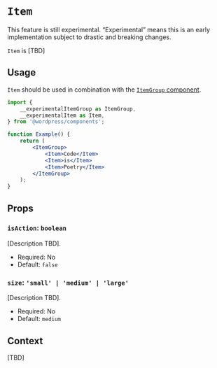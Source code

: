 # `Item`

<div class="callout callout-alert">
This feature is still experimental. “Experimental” means this is an early implementation subject to drastic and breaking changes.
</div>

`Item` is [TBD]

## Usage

`Item` should be used in combination with the [`ItemGroup` component](/packages/components/src/item-group/item-group/README.md).

```jsx
import {
	__experimentalItemGroup as ItemGroup,
	__experimentalItem as Item,
} from '@wordpress/components';

function Example() {
	return (
		<ItemGroup>
			<Item>Code</Item>
			<Item>is</Item>
			<Item>Poetry</Item>
		</ItemGroup>
	);
}
```

## Props

### `isAction`: `boolean`

[Description TBD].

- Required: No
- Default: `false`

### `size`: `'small' | 'medium' | 'large'`

[Description TBD].

- Required: No
- Default: `medium`

## Context

[TBD]
